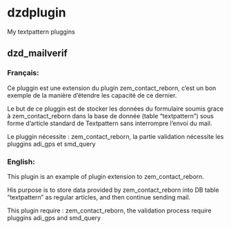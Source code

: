 # dzdplugin
My textpattern pluggins

## dzd_mailverif

### Français:

Ce pluggin est une extension du plugin zem_contact_reborn, c’est un bon exemple de la manière d’étendre les capacité de ce dernier.

Le but de ce pluggin est de stocker les données du formulaire soumis grace à zem_contact_reborn dans la base de donnée (table “textpattern”) sous forme d’article standard de Textpattern sans interrompre l’envoi du mail.

Le pluggin nécessite : zem_contact_reborn, la partie validation nécessite les pluggins adi_gps et smd_query

### English:

This plugin is an example of plugin extension to zem_contact_reborn.

His purpose is to store data provided by zem_contact_reborn into DB table “textpattern” as regular articles, and then continue sending mail.

This plugin require : zem_contact_reborn, the validation process require pluggins adi_gps and smd_query
